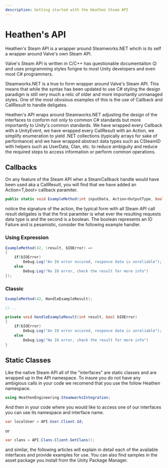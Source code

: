 ```yaml
---
description: Getting started with the Heathen Steam API
---
```


# Heathen's API

Heathen's Steam API is a wrapper around Steamworks.NET whcih is its self a wrapper around Valve's own Steam API.

Valve's Steam API is written in C/C++ has questionable documentaiton :wink: and uses programming styles forigne to most Unity developers and even most C# programmers.

Steamworks.NET is a true to form wrapper around Valve's Steam API. This means that while the syntax has been updated to use C# styling the design paradigm is still very much a relic of older and more importantly unmanaged styles. One of the most obvsious examples of this is the use of Callback and CallResult to handle deligates.

Heathen's API wraps around Steamworks.NET adjusting the design of the interfaces to conform not only to common C# standards but more importantly to Unity's common standards. We have wrapped every Callback with a UnityEvent, we have wrapped every CallResult with an Action, we simplify enumeration to yield .NET collections (typically arrays for sake of performance) and we have wrapped abstract data types such as CSteamID with helpers such as UserData, Clan, etc. to reduce ambiguity and reduce the required steps to access information or perform common operations.

## Callbacks

On any feature of the Steam API wher a SteamCallback handle would have been used aka a CallResult, you will find that we have added an Action\<T,bool> callback paramiter.

```csharp
public static void ExampleMethod(int inputData, Action<OutputType, bool> callback)
```

notice the signature of the action, the typical form with all Steam API call result deligates is that the first paramiter is what ever the resulting requests data type is and the second is a boolean. The boolean represents an IO Failure and is pesamistic, consider the following example handler.

### Using Expression

```csharp
ExampleMethod(42, (result, bIOError) =>
{
    if(bIOError)
        Debug.Log("An IO error occured, responce data is unreliable");
    else
        Debug.Log("No IO error, check the result for more info")
});
```

### Classic

```csharp
ExampleMethod(42, HandleExampleResult);

//...

private void HandleExampleResult(int result, bool bIOError)
{
    if(bIOError)
        Debug.Log("An IO error occured, responce data is unreliable");
    else
        Debug.Log("No IO error, check the result for more info")
}
```

## Static Classes

Like the native Steam API all of the "interfaces" are static classes and are wrapped up in the API namespace. To insure you do not have any ambigious calls in your code we recomend that you use the follow Heathen namespace.

```csharp
using HeathenEngineering.SteamworksIntegration;
```

And then in your code where you would like to access one of our interfaces you can use its namespace and interface name.

```csharp
var localUser = API.User.Client.Id;
```

or

```csharp
var clans = API.Clans.Client.GetClans();
```

and similar, the following articles will explain in detail each of the available interfaces and provide examples for use. You can also find samples in the asset package you install from the Unity Package Manager.
